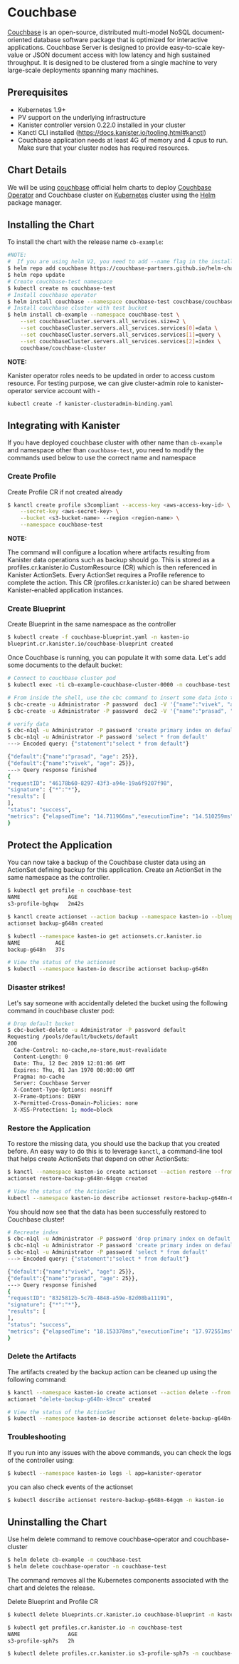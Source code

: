 # Couchbase

[Couchbase](https://www.couchbase.com) is an open-source, distributed multi-model NoSQL document-oriented database software package that is optimized for interactive applications. Couchbase Server is designed to provide easy-to-scale key-value or JSON document access with low latency and high sustained throughput. It is designed to be clustered from a single machine to very large-scale deployments spanning many machines.

## Prerequisites

* Kubernetes 1.9+
* PV support on the underlying infrastructure
* Kanister controller version 0.22.0 installed in your cluster
* Kanctl CLI installed (https://docs.kanister.io/tooling.html#kanctl)
* Couchbase application needs at least 4G of memory and 4 cpus to run. Make sure that your cluster nodes has required resources.

## Chart Details

We will be using [couchbase](https://github.com/couchbase-partners/helm-charts) official helm charts to deploy [Couchbase Operator](https://docs.couchbase.com/operator/current/overview.html) and Couchbase cluster on [Kubernetes](http://kubernetes.io) cluster using the [Helm](https://helm.sh) package manager.

## Installing the Chart

To install the chart with the release name `cb-example`:

```bash
#NOTE:
#  If you are using helm V2, you need to add --name flag in the installation command
$ helm repo add couchbase https://couchbase-partners.github.io/helm-charts
$ helm repo update
# Create couchbase-test namespace
$ kubectl create ns couchbase-test
# Install couchbase operator
$ helm install couchbase --namespace couchbase-test couchbase/couchbase-operator
# Install couchbase cluster with test bucket
$ helm install cb-example --namespace couchbase-test \
    --set couchbaseCluster.servers.all_services.size=2 \
    --set couchbaseCluster.servers.all_services.services[0]=data \
    --set couchbaseCluster.servers.all_services.services[1]=query \
    --set couchbaseCluster.servers.all_services.services[2]=index \
    couchbase/couchbase-cluster
```

**NOTE:**

Kanister operator roles needs to be updated in order to access custom resource.
For testing purpose, we can give cluster-admin role to kanister-operator service account with -

`kubectl create -f kanister-clusteradmin-binding.yaml`

## Integrating with Kanister

If you have deployed couchbase cluster with other name than `cb-example` and namespace other than `couchbase-test`, you need to modify the commands used below to use the correct name and namespace

### Create Profile

Create Profile CR if not created already

```bash
$ kanctl create profile s3compliant --access-key <aws-access-key-id> \
	--secret-key <aws-secret-key> \
	--bucket <s3-bucket-name> --region <region-name> \
	--namespace couchbase-test
```

**NOTE:**

The command will configure a location where artifacts resulting from Kanister data operations such as backup should go. This is stored as a profiles.cr.kanister.io CustomResource (CR) which is then referenced in Kanister ActionSets. Every ActionSet requires a Profile reference to complete the action. This CR (profiles.cr.kanister.io) can be shared between Kanister-enabled application instances.


### Create Blueprint

Create Blueprint in the same namespace as the controller

```bash
$ kubectl create -f couchbase-blueprint.yaml -n kasten-io
blueprint.cr.kanister.io/couchbase-blueprint created
```

Once Couchbase is running, you can populate it with some data. Let's add some documents to the default bucket:

```bash
# Connect to couchbase cluster pod
$ kubectl exec -ti cb-example-couchbase-cluster-0000 -n couchbase-test -- bash

# From inside the shell, use the cbc command to insert some data into the default bucket
$ cbc-create -u Administrator -P password  doc1 -V '{"name":"vivek", "age": 25}'
$ cbc-create -u Administrator -P password  doc2 -V '{"name":"prasad", "age": 25}'

# verify data
$ cbc-n1ql -u Administrator -P password 'create primary index on default'
$ cbc-n1ql -u Administrator -P password 'select * from default'
---> Encoded query: {"statement":"select * from default"}

{"default":{"name":"prasad", "age": 25}},
{"default":{"name":"vivek", "age": 25}},
---> Query response finished
{
"requestID": "46178b60-8297-43f3-a94e-19a6f9207f98",
"signature": {"*":"*"},
"results": [
],
"status": "success",
"metrics": {"elapsedTime": "14.711966ms","executionTime": "14.510259ms","resultCount": 1,"resultSize": 40}
}
```

## Protect the Application

You can now take a backup of the Couchbase cluster data using an ActionSet defining backup for this application. Create an ActionSet in the same namespace as the controller.

```bash
$ kubectl get profile -n couchbase-test
NAME               AGE
s3-profile-bghqw   2m42s

$ kanctl create actionset --action backup --namespace kasten-io --blueprint couchbase-blueprint --profile couchbase-test/s3-profile-bghqw --objects couchbase.com/v1/couchbaseclusters/couchbase-test/cb-example-couchbase-cluster
actionset backup-g648n created

$ kubectl --namespace kasten-io get actionsets.cr.kanister.io
NAME           AGE
backup-g648n   37s

# View the status of the actionset
$ kubectl --namespace kasten-io describe actionset backup-g648n
```

### Disaster strikes!

Let's say someone with accidentally deleted the bucket using the following command in couchbase cluster pod:

```bash
# Drop default bucket
$ cbc-bucket-delete -u Administrator -P password default
Requesting /pools/default/buckets/default
200
  Cache-Control: no-cache,no-store,must-revalidate
  Content-Length: 0
  Date: Thu, 12 Dec 2019 12:01:06 GMT
  Expires: Thu, 01 Jan 1970 00:00:00 GMT
  Pragma: no-cache
  Server: Couchbase Server
  X-Content-Type-Options: nosniff
  X-Frame-Options: DENY
  X-Permitted-Cross-Domain-Policies: none
  X-XSS-Protection: 1; mode=block
```

### Restore the Application

To restore the missing data, you should use the backup that you created before. An easy way to do this is to leverage `kanctl`, a command-line tool that helps create ActionSets that depend on other ActionSets:

```bash
$ kanctl --namespace kasten-io create actionset --action restore --from "backup-g648n"
actionset restore-backup-g648n-64gqm created

# View the status of the ActionSet
kubectl --namespace kasten-io describe actionset restore-backup-g648n-64gqm
```

You should now see that the data has been successfully restored to Couchbase cluster!

```bash
# Recreate index
$ cbc-n1ql -u Administrator -P password 'drop primary index on default'
$ cbc-n1ql -u Administrator -P password 'create primary index on default'
$ cbc-n1ql -u Administrator -P password 'select * from default'
---> Encoded query: {"statement":"select * from default"}

{"default":{"name":"vivek", "age": 25}},
{"default":{"name":"prasad", "age": 25}},
---> Query response finished
{
"requestID": "8325812b-5c7b-4848-a59e-82d08ba11191",
"signature": {"*":"*"},
"results": [
],
"status": "success",
"metrics": {"elapsedTime": "18.153378ms","executionTime": "17.972551ms","resultCount": 2,"resultSize": 79}
}
```

### Delete the Artifacts

The artifacts created by the backup action can be cleaned up using the following command:

```bash
$ kanctl --namespace kasten-io create actionset --action delete --from "backup-g648n"
actionset "delete-backup-g648n-k9ncm" created

# View the status of the ActionSet
$ kubectl --namespace kasten-io describe actionset delete-backup-g648n-k9ncm
```

### Troubleshooting

If you run into any issues with the above commands, you can check the logs of the controller using:

```bash
$ kubectl --namespace kasten-io logs -l app=kanister-operator
```

you can also check events of the actionset

```bash
$ kubectl describe actionset restore-backup-g648n-64gqm -n kasten-io
```

## Uninstalling the Chart

Use helm delete command to remove couchbase-operator and couchbase-cluster

```bash
$ helm delete cb-example -n couchbase-test
$ helm delete couchbase-operator -n couchbase-test
```

The command removes all the Kubernetes components associated with the chart and deletes the release.

Delete Blueprint and Profile CR

```bash
$ kubectl delete blueprints.cr.kanister.io couchbase-blueprint -n kasten-io

$ kubectl get profiles.cr.kanister.io -n couchbase-test
NAME               AGE
s3-profile-sph7s   2h

$ kubectl delete profiles.cr.kanister.io s3-profile-sph7s -n couchbase-test
```
